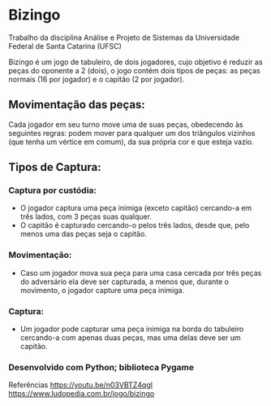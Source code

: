 # Bizingo
Trabalho da disciplina Análise e Projeto de Sistemas da Universidade Federal de Santa Catarina (UFSC)

Bizingo é um jogo de tabuleiro, de dois jogadores, cujo objetivo é
reduzir as peças do oponente a 2 (dois), o jogo contém dois tipos de peças: as
peças normais (16 por jogador) e o capitão (2 por jogador).

## Movimentação das peças:
Cada jogador em seu turno move uma de suas peças, obedecendo às
seguintes regras: podem mover para qualquer um dos triângulos
vizinhos (que tenha um vértice em comum), da sua própria cor e que
esteja vazio.

## Tipos de Captura:
### Captura por custódia:
- O jogador captura uma peça inimiga (exceto capitão)
cercando-a em três lados, com 3 peças suas qualquer.
- O capitão é capturado cercando-o pelos três lados, desde
que, pelo menos uma das peças seja o capitão.
### Movimentação:
- Caso um jogador mova sua peça para uma casa cercada por
três peças do adversário ela deve ser capturada, a menos que,
durante o movimento, o jogador capture uma peça inimiga.
### Captura:
- Um jogador pode capturar uma peça inimiga na borda
do tabuleiro cercando-a com apenas duas peças, mas
uma delas deve ser um capitão.

### Desenvolvido com Python; biblioteca Pygame

Referências
https://youtu.be/n03VBTZ4qgI
https://www.ludopedia.com.br/jogo/bizingo
